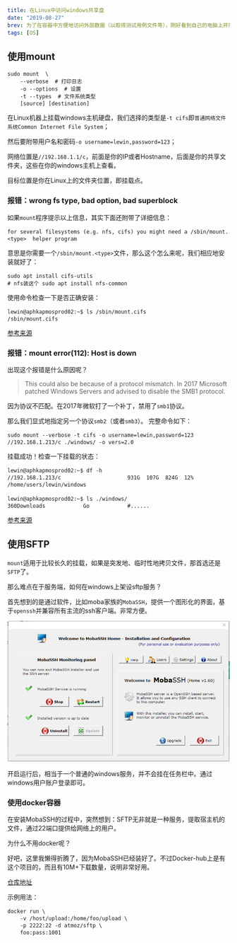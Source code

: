 ```yaml lw-blog-meta
title: 在Linux中访问windows共享盘
date: "2019-08-27"
brev: 为了在容器中方便地访问外部数据（以取得测试用例文件等），刚好看到自己的电脑上开启了共享，那就看一下如何在Linux中使用吧。
tags: [OS]
```


## 使用mount

```shell-session
sudo mount  \
    --verbose  # 打印日志
    -o --options  # 设置
    -t --types  # 文件系统类型
    [source] [destination]
```

在Linux机器上挂载windows主机硬盘，我们选择的类型是`-t cifs`即`普通网络文件系统Common Internet File System`；

然后要附带用户名和密码`-o username=lewin,password=123`；

网络位置是`//192.168.1.1/c`，前面是你的IP或者Hostname，后面是你的共享文件夹，这些在你的windows主机上查看。

目标位置是你在Linux上的文件夹位置，即挂载点。

### 报错：wrong fs type, bad option, bad superblock

如果`mount`程序提示以上信息，其实下面还附带了详细信息：

```text
for several filesystems (e.g. nfs, cifs) you might need a /sbin/mount.<type>  helper program
```

意思是你需要一个`/sbin/mount.<type>`文件，那么这个怎么来呢，我们相应地安装就好了：

```shell-session
sudo apt install cifs-utils
# nfs装这个 sudo apt install nfs-common
```

使用命令检查一下是否正确安装：

```shell-session
lewin@aphkapmosprod02:~$ ls /sbin/mount.cifs
/sbin/mount.cifs
```

[参考来源](https://askubuntu.com/questions/525243/why-do-i-get-wrong-fs-type-bad-option-bad-superblock-error)

### 报错：mount error(112): Host is down

出现这个报错是什么原因呢？

> This could also be because of a protocol mismatch. In 2017 Microsoft patched Windows Servers and advised to disable the SMB1 protocol.

因为协议不匹配。在2017年微软打了一个补丁，禁用了`smb1`协议。

那么我们显式地指定另一个协议`smb2`（或者`smb3`）。
完整命令如下：

```shell-session
sudo mount --verbose -t cifs -o username=lewin,password=123 //192.168.1.213/c ./windows/ -o vers=2.0
```

挂载成功！检查一下挂载的状态：

```shell-session
lewin@aphkapmosprod02:~$ df -h
//192.168.1.213/c                     931G  107G  824G  12% /home/users/lewin/windows

lewin@aphkapmosprod02:~$ ls ./windows/
360Downloads            Go            #......
```

[参考来源](https://serverfault.com/questions/414074/mount-cifs-host-is-down)

## 使用SFTP

`mount`适用于比较长久的挂载，如果是突发地、临时性地拷贝文件，那首选还是`SFTP`了。

那么难点在于服务端，如何在windows上架设sftp服务？

首先想到的是通过软件，比如moba家族的`MobaSSH`，提供一个图形化的界面，基于`openssh`并兼容所有主流的ssh客户端。非常方便。

![mobaSSH](https://raw.githubusercontent.com/Saodd/Saodd.github.io.backup-Jun2020/master/static/blog/2019-08-27-mobassh.png)

开启运行后，相当于一个普通的windows服务，并不会挂在任务栏中。通过windows用户账户登录即可。

### 使用docker容器

在安装MobaSSH的过程中，突然想到：SFTP无非就是一种服务，提取宿主机的文件，通过22端口提供给网络上的用户。

为什么不用docker呢？

好吧，这里我懒得折腾了，因为MobaSSH已经装好了。不过Docker-hub上是有这个项目的，而且有10M+下载数量，说明非常好用。

[仓库地址](https://hub.docker.com/r/atmoz/sftp)

示例用法：

```shell-session
docker run \
    -v /host/upload:/home/foo/upload \
    -p 2222:22 -d atmoz/sftp \
    foo:pass:1001
```
